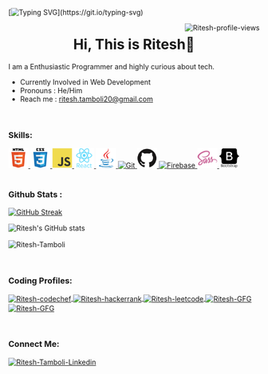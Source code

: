 [![Typing SVG](https://readme-typing-svg.demolab.com?font=sans+serif&weight=500&size=25&duration=6000&pause=1000&color=4AFFA0&center=true&width=435&lines=Welcome+to+Ritesh's+repo....)](https://git.io/typing-svg)

<p align="left"> 
   <img align = "right" src="https://komarev.com/ghpvc/?username=Ritesh-Tamboli&label=Profile%20views&color=0e75b6&style=flat" alt="Ritesh-profile-views" /> 
</p> 


<h1 align="center">Hi, This is Ritesh👋</h1>

I am a Enthusiastic Programmer and highly curious about tech.
* Currently Involved in Web Development
* Pronouns : He/Him
* Reach me : ritesh.tamboli20@gmail.com  


<br/>
<h3 align="left">Skills:</h3>
<a href="https://developer.mozilla.org/en-US/docs/Web/HTML" target="_blank" rel="noreferrer">
  <img src="https://raw.githubusercontent.com/devicons/devicon/master/icons/html5/html5-original-wordmark.svg" alt="HTML" width="40" height="40"/>
</a>
<a href="https://www.w3schools.com/css/" target="_blank" rel="noreferrer">
  <img src="https://raw.githubusercontent.com/devicons/devicon/master/icons/css3/css3-original-wordmark.svg" alt="CSS" width="40" height="40"/>
</a>
<a href="https://developer.mozilla.org/en-US/docs/Web/JavaScript" target="_blank" rel="noreferrer">
  <img src="https://raw.githubusercontent.com/devicons/devicon/master/icons/javascript/javascript-original.svg" alt="JavaScript" width="40" height="40"/>
</a>
<a href="https://reactjs.org/" target="_blank" rel="noreferrer">
  <img src="https://raw.githubusercontent.com/devicons/devicon/master/icons/react/react-original-wordmark.svg" alt="React" width="40" height="40"/>
</a>
<a href="https://www.java.com" target="_blank" rel="noreferrer">
  <img src="https://raw.githubusercontent.com/devicons/devicon/master/icons/java/java-original.svg" alt="Java" width="40" height="40"/>
</a>
<a href="https://git-scm.com/" target="_blank" rel="noreferrer">
  <img src="https://www.vectorlogo.zone/logos/git-scm/git-scm-icon.svg" alt="Git" width="40" height="40"/>
</a>
<a href="https://github.com/" target="_blank" rel="noreferrer">
  <img src="https://raw.githubusercontent.com/devicons/devicon/master/icons/github/github-original.svg" alt="GitHub" width="40" height="40"/>
</a>
<a href="https://firebase.google.com/" target="_blank" rel="noreferrer">
  <img src="https://www.vectorlogo.zone/logos/firebase/firebase-icon.svg" alt="Firebase" width="40" height="40"/>
</a>
<a href="https://sass-lang.com/" target="_blank" rel="noreferrer">
  <img src="https://raw.githubusercontent.com/devicons/devicon/master/icons/sass/sass-original.svg" alt="Sass" width="40" height="40"/>
</a>
<a href="https://getbootstrap.com/" target="_blank" rel="noreferrer">
  <img src="https://raw.githubusercontent.com/devicons/devicon/master/icons/bootstrap/bootstrap-plain-wordmark.svg" alt="Bootstrap" width="40" height="40"/>
</a>

<br/>
<br/>

<h3 align="left">Github Stats :</h3>
<p align="left">
  <a href="https://streak-stats.demolab.com/?user=Ritesh231&theme=tokyonight" target="_blank" rel="noreferrer">
    <img src="https://streak-stats.demolab.com/?user=Ritesh231&theme=tokyonight" alt="GitHub Streak" />
  </a>
</p>
<p>
  <img align="center" src="https://github-readme-stats.vercel.app/api?username=Ritesh231&show_icons=true&theme=tokyonight" alt="Ritesh's GitHub stats" />
</p>
<p>
  <img align="center" src="https://github-readme-stats.vercel.app/api/top-langs?username=Ritesh231&show_icons=true&locale=en&layout=compact&theme=tokyonight" alt="Ritesh-Tamboli" />
</p>

<br/>
<h3 align="left">Coding Profiles:</h3>
<p align="left">
<a href="https://www.codechef.com/users/ritesh378" target="blank"><img align="center" src="https://cdn.jsdelivr.net/npm/simple-icons@3.1.0/icons/codechef.svg" alt="Ritesh-codechef" height="30" width="40" />
</a>
<a href="https://www.hackerrank.com/profile/ritesh_tamboli20" target="blank"><img align="center" src="https://raw.githubusercontent.com/rahuldkjain/github-profile-readme-generator/master/src/images/icons/Social/hackerrank.svg" alt="Ritesh-hackerrank" height="30" width="40" />
</a>
<a href="https://leetcode.com/ritesh120/" target="blank"><img align="center" src="https://raw.githubusercontent.com/rahuldkjain/github-profile-readme-generator/master/src/images/icons/Social/leet-code.svg" alt="Ritesh-leetcode" height="30" width="40" />
</a>
<a href="" target="blank"><img align="center" src="https://raw.githubusercontent.com/rahuldkjain/github-profile-readme-generator/master/src/images/icons/Social/geeks-for-geeks.svg" alt="Ritesh-GFG" height="30" width="40" />
</a>
<a href="" target="blank"><img align="center" src="https://raw.githubusercontent.com/rahuldkjain/github-profile-readme-generator/master/src/images/icons/Social/geeks-for-geeks.svg" alt="Ritesh-GFG" height="30" width="40" />
</a>
</p>

<br/>
<h3 align="left">Connect Me:</h3>
<a href="https://www.linkedin.com/in/ritesh-tamboli-265967228/" target="blank"><img align="center" src="https://raw.githubusercontent.com/rahuldkjain/github-profile-readme-generator/master/src/images/icons/Social/linked-in-alt.svg" alt="Ritesh-Tamboli-Linkedin" height="30" width="40" />
</a>
